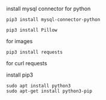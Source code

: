 install mysql connector for python
```
pip3 install mysql-connector-python
```

```
pip3 install Pillow
```
for images

```
pip3 install requests 
```
for curl requests

install pip3
```
sudo apt install python3
sudo apt-get install python3-pip
```